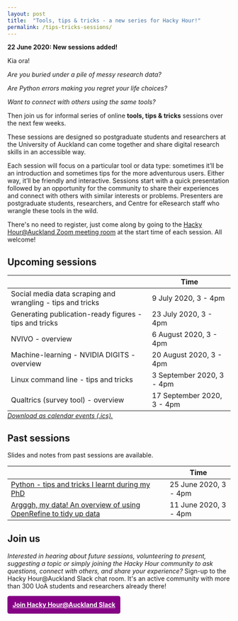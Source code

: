```yaml
---
layout: post
title:  "Tools, tips & tricks - a new series for Hacky Hour!"
permalink: /tips-tricks-sessions/
---
```


**22 June 2020: New sessions added!**

Kia ora!

*Are you buried under a pile of messy research data?*

*Are Python errors making you regret your life choices?*

*Want to connect with others using the same tools?*

Then join us for informal series of online **tools, tips & tricks** sessions over the next few weeks.

These sessions are designed so postgraduate students and researchers at the University of Auckland can come together and share digital research skills in an accessible way.

Each session will focus on a particular tool or data type: sometimes it’ll be an introduction and sometimes tips for the more adventurous users. Either way, it’ll be friendly and interactive. Sessions start with a quick presentation followed by an opportunity for the community to share their experiences and connect with others with similar interests or problems. Presenters are postgraduate students, researchers, and Centre for eResearch staff who wrangle these tools in the wild. 

There's no need to register, just come along by going to the [Hacky Hour@Auckland Zoom meeting room](https://auckland.zoom.us/j/9328250646) at the start time of each session. All welcome! 

## Upcoming sessions

|                                                                  | Time                 |
|------------------------------------------------------------------|----------------------|
| Social media data scraping and wrangling - tips and tricks      | 9 July 2020, 3 - 4pm |
| Generating publication-ready figures - tips and tricks           | 23 July 2020, 3 - 4pm|
| NVIVO - overview                                                 | 6 August 2020, 3 - 4pm|
| Machine-learning - NVIDIA DIGITS - overview                      | 20 August 2020, 3 - 4pm|
| Linux command line - tips and tricks                             | 3 September 2020, 3 - 4pm|
| Qualtrics (survey tool) - overview                               | 17 September 2020, 3 - 4pm|

<p style="margin-top:-1em;margin-bottom:2em;"><em><a href="{{site.baseurl}}/static/tips-tricks-sessions.ics">Download as calendar events (.ics).</a></em></p>

## Past sessions
Slides and notes from past sessions are available.

|                                                                  | Time                 |
|------------------------------------------------------------------|----------------------|
|[Python - tips and tricks I learnt during my PhD]({{site.baseurl}}/static/tipstricks/HackyHour%20-%20Python%20Tips%20&%20Tricks.pdf)                | 25 June 2020, 3 - 4pm|
|[Argggh, my data! An overview of using OpenRefine to tidy up data]({{site.baseurl}}/static/tipstricks/2020-06-11-OpenRefine-intro-YW.pptx.pdf)| 11 June 2020, 3 - 4pm|

## Join us

_Interested in hearing about future sessions, volunteering to present, suggesting a topic or simply joining the Hacky Hour community to ask questions, connect with others, and share your experience?_ Sign-up to the Hacky Hour@Auckland Slack chat room. It's an active community with more than 300 UoA students and researchers already there!

<a href="https://join.slack.com/t/uoacer/shared_invite/zt-enicnt85-LeufP7kQxPL0r1L2r3MxvQ" style="border: 1px solid purple;padding: 0.75em;display: inline-block;background-color: #860086;color: white;font-weight: bolder;border-radius: 4px;">Join Hacky Hour@Auckland Slack</a>
